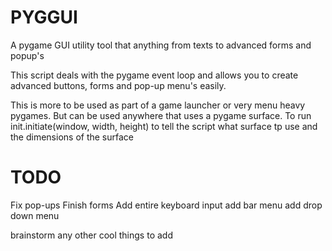 # PYGGUI
A pygame GUI utility tool that anything from texts to advanced forms and popup's

This script deals with the pygame event loop and allows you to create advanced buttons, forms and pop-up menu's easily. 

This is more to be used as part of a game launcher or very menu heavy pygames. But can be used anywhere that uses a pygame surface.
To run init.initiate(window, width, height) to tell the script what surface tp use and the dimensions of the surface

# TODO
Fix pop-ups
Finish forms
Add entire keyboard input
add bar menu
add drop down menu

brainstorm any other cool things to add
